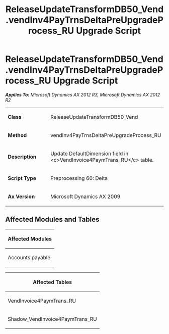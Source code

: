 ﻿---
title: ReleaseUpdateTransformDB50_Vend.vendInv4PayTrnsDeltaPreUpgradeProcess_RU Upgrade Script
TOCTitle: ReleaseUpdateTransformDB50_Vend.vendInv4PayTrnsDeltaPreUpgradeProcess_RU Upgrade Script
ms:assetid: 72f5d7e3-8c10-268f-c88e-4943559033b8
ms:mtpsurl: https://msdn.microsoft.com/en-us/library/JJ685815(v=AX.60)
ms:contentKeyID: 49709015
ms.date: 05/18/2015
mtps_version: v=AX.60
---

# ReleaseUpdateTransformDB50\_Vend.vendInv4PayTrnsDeltaPreUpgradeProcess\_RU Upgrade Script 


_**Applies To:** Microsoft Dynamics AX 2012 R3, Microsoft Dynamics AX 2012 R2_

<table>
<colgroup>
<col style="width: 50%" />
<col style="width: 50%" />
</colgroup>
<tbody>
<tr class="odd">
<td><p><strong>Class</strong></p></td>
<td><p>ReleaseUpdateTransformDB50_Vend</p></td>
</tr>
<tr class="even">
<td><p><strong>Method</strong></p></td>
<td><p>vendInv4PayTrnsDeltaPreUpgradeProcess_RU</p></td>
</tr>
<tr class="odd">
<td><p><strong>Description</strong></p></td>
<td><p>Update DefaultDimension field in &lt;c&gt;VendInvoice4PaymTrans_RU&lt;/c&gt; table.</p></td>
</tr>
<tr class="even">
<td><p><strong>Script Type</strong></p></td>
<td><p>Preprocessing 60: Delta</p></td>
</tr>
<tr class="odd">
<td><p><strong>Ax Version</strong></p></td>
<td><p>Microsoft Dynamics AX 2009</p></td>
</tr>
</tbody>
</table>


## Affected Modules and Tables

<table>
<colgroup>
<col style="width: 100%" />
</colgroup>
<thead>
<tr class="header">
<th><p>Affected Modules</p></th>
</tr>
</thead>
<tbody>
<tr class="odd">
<td><p>Accounts payable</p></td>
</tr>
</tbody>
</table>


<table>
<colgroup>
<col style="width: 100%" />
</colgroup>
<thead>
<tr class="header">
<th><p>Affected Tables</p></th>
</tr>
</thead>
<tbody>
<tr class="odd">
<td><p>VendInvoice4PaymTrans_RU</p></td>
</tr>
<tr class="even">
<td><p>Shadow_VendInvoice4PaymTrans_RU</p></td>
</tr>
</tbody>
</table>

  


